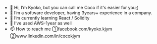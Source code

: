 - 👋 Hi, I’m Kyoko, but you can call me Coco if it's easier for you;)
- 👀 I’m a software developer, having 3years+ experience in a company.
- 🌱 I’m currently learning React / Solidity
- 💞️ I’ve used AWS-1year as well
- 📫 How to reach me ①facebook.com/kyoko.kjym　②www.linkedin.com/in/cocokjym
